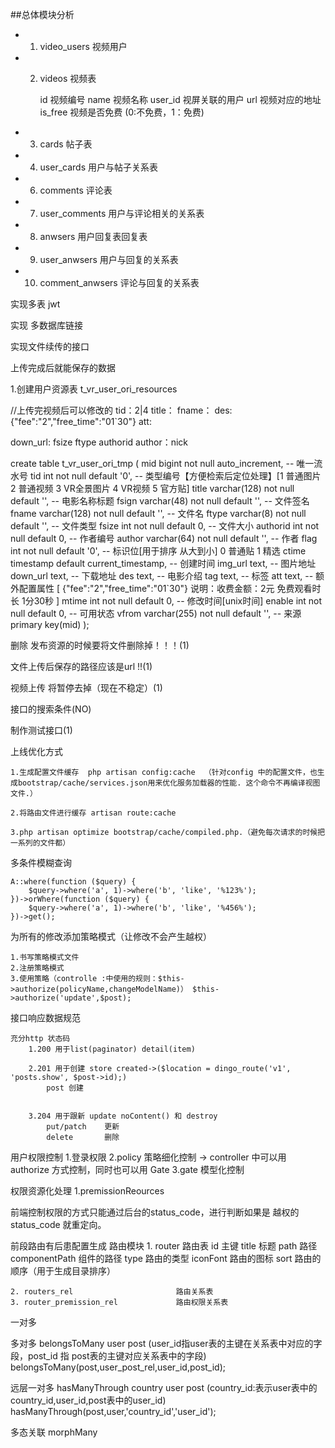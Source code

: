 ##总体模块分析
- 1. video_users 视频用户

- 2. videos 视频表

        id          视频编号
        name        视频名称
        user_id     视屏关联的用户
        url         视频对应的地址
        is_free     视频是否免费              (0:不免费，1：免费)

- 3. cards 帖子表

- 4. user_cards 用户与帖子关系表



- 6. comments 评论表

- 7. user_comments 用户与评论相关的关系表

- 8. anwsers 用户回复表回复表

- 9. user_anwsers 用户与回复的关系表

- 10. comment_anwsers  评论与回复的关系表


实现多表 jwt

实现 多数据库链接

实现文件续传的接口

上传完成后就能保存的数据

1.创建用户资源表
t_vr_user_ori_resources


//上传完视频后可以修改的
tid：2|4
title：
fname：
des:{"fee":"2","free_time":"01`30"} 
att:


down_url:
fsize
ftype
authorid
author：nick



create table t_vr_user_ori_tmp (
 mid		   bigint not null auto_increment,	           -- 唯一流水号
 tid		   int not null default '0',			   -- 类型编号【方便检索后定位处理】[1 普通图片 2 普通视频 3 VR全景图片 4 VR视频 5 官方贴]
 title		   varchar(128) not null default '',		   -- 电影名称标题
 fsign		   varchar(48) not null default '',		   -- 文件签名
 fname		   varchar(128) not null default '',		   -- 文件名 
 ftype		   varchar(8) not null default '',		   -- 文件类型
 fsize		   int not null default 0,			   -- 文件大小
 authorid	   int not null default 0,			   -- 作者编号
 author		   varchar(64) not null default '',		   -- 作者
 flag		   int not null default '0',			   -- 标识位[用于排序 从大到小] 0 普通贴 1 精选
 ctime		   timestamp default current_timestamp,		   -- 创建时间
 img_url	   text,					   -- 图片地址
 down_url	   text,					   -- 下载地址
 des		   text,					   -- 电影介绍
 tag		   text,					   -- 标签
 att		   text,					   -- 额外配置属性 [ {"fee":"2","free_time":"01`30"} 说明：收费金额：2元 免费观看时长 1分30秒 ]
 mtime		   int not null default 0,			   -- 修改时间[unix时间]
 enable		   int not null default 0,			   -- 可用状态
 vfrom		   varchar(255) not null default '',		   -- 来源
 primary key(mid)
);


删除 发布资源的时候要将文件删除掉！！！(1)

文件上传后保存的路径应该是url !!(1)

视频上传 将暂停去掉（现在不稳定）(1)

接口的搜索条件(NO)

制作测试接口(1)


上线优化方式

    1.生成配置文件缓存  php artisan config:cache  （针对config 中的配置文件，也生成bootstrap/cache/services.json用来优化服务加载器的性能. 这个命令不再编译视图文件.）
    
    2.将路由文件进行缓存 artisan route:cache
    
    3.php artisan optimize bootstrap/cache/compiled.php.（避免每次请求的时候把一系列的文件都）
    
    

多条件模糊查询

    A::where(function ($query) {
        $query->where('a', 1)->where('b', 'like', '%123%');
    })->orWhere(function ($query) {
        $query->where('a', 1)->where('b', 'like', '%456%');
    })->get();
    
    
为所有的修改添加策略模式（让修改不会产生越权）

    1.书写策略模式文件
    2.注册策略模式
    3.使用策略（controlle :中使用的规则：$this->authorize(policyName,changeModelName)） $this->authorize('update',$post);
    
    
    

接口响应数据规范

    充分http 状态码
        1.200 用于list(paginator) detail(item)
        
        2.201 用于创建 store created->($location = dingo_route('v1', 'posts.show', $post->id);) 
            post 创建 
            
        
        3.204 用于跟新 update noContent() 和 destroy
            put/patch    更新
            delete       删除



用户权限控制
        1.登录权限
        2.policy 策略细化控制 -> controller 中可以用 authorize 方式控制，同时也可以用 Gate
        3.gate 模型化控制
        
        
权限资源化处理
        1.premissionReources
        
        
前端控制权限的方式只能通过后台的status_code，进行判断如果是 越权的status_code 就重定向。


前段路由有后患配置生成
    路由模块
    1. router                            路由表
        id      主键
        title    标题
        path    路径
        componentPath   组件的路径
        type            路由的类型
        iconFont        路由的图标
        sort            路由的顺序（用于生成目录排序）
        
    2. routers_rel                       路由关系表
    3. router_premission_rel             路由权限关系表
   
  
  一对多
   
  多对多
  belongsToMany
  user post    (user_id指user表的主键在关系表中对应的字段，post_id 指 post表的主键对应关系表中的字段)
  belongsToMany(post,user_post_rel,user_id,post_id);
  
   
  远层一对多
    hasManyThrough
    country user post   (country_id:表示user表中的country_id,user_id,post表中的user_id)
    hasManyThrough(post,user,'country_id','user_id');
    
    
  多态关联
  morphMany
  
  
    





